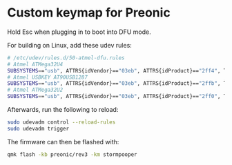 # Custom keymap for Preonic

Hold Esc when plugging in to boot into DFU mode.

For building on Linux, add these udev rules:

```bash
# /etc/udev/rules.d/50-atmel-dfu.rules
# Atmel ATMega32U4
SUBSYSTEMS=="usb", ATTRS{idVendor}=="03eb", ATTRS{idProduct}=="2ff4", TAG+="uaccess", RUN{builtin}+="uaccess"
# Atmel USBKEY AT90USB1287
SUBSYSTEMS=="usb", ATTRS{idVendor}=="03eb", ATTRS{idProduct}=="2ffb", TAG+="uaccess", RUN{builtin}+="uaccess"
# Atmel ATMega32U2
SUBSYSTEMS=="usb", ATTRS{idVendor}=="03eb", ATTRS{idProduct}=="2ff0", TAG+="uaccess", RUN{builtin}+="uaccess"
```

Afterwards, run the following to reload:

```bash
sudo udevadm control --reload-rules
sudo udevadm trigger
```


The firmware can then be flashed with:

```bash
qmk flash -kb preonic/rev3 -km stormpooper
```
